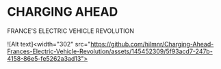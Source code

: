 # CHARGING AHEAD
FRANCE'S ELECTRIC VEHICLE REVOLUTION

![Alt text]<width="302" src="https://github.com/hilmnr/Charging-Ahead-Frances-Electric-Vehicle-Revolution/assets/145452309/5f93acd7-247b-4158-86e5-fe5262a3ad13">
